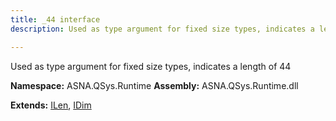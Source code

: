 ```yaml
---
title: _44 interface
description: Used as type argument for fixed size types, indicates a length of 44 

---
```


Used as type argument for fixed size types, indicates a length of 44 

**Namespace:** ASNA.QSys.Runtime
**Assembly:** ASNA.QSys.Runtime.dll

**Extends:** [ILen](/reference/runtime/qsys-runtime/i-len.html), [IDim](/reference/runtime/qsys-runtime/i-dim.html)
<br>
<br>
